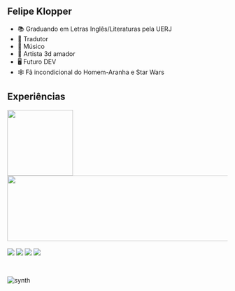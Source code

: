## Felipe Klopper

- 📚 Graduando em Letras Inglês/Literaturas pela UERJ
- 📓 Tradutor
- 🎸 Músico
- 👾 Artista 3d amador
- 🖥️ Futuro DEV
- 🕸️ Fã incondicional do Homem-Aranha e Star Wars

## Experiências

<div>
  <a href="https://github.com/felipefklopper">
  <img height="150em" src="https://github-readme-stats.vercel.app/api?username=felipefklopper&show_icons=true&theme=tokyonight&include_all_commits=true&count_private=true&locale=pt-BR"/>
  <img width="575em" height="150em" src="https://github-readme-stats.vercel.app/api/top-langs/?username=felipefklopper&layout=compact&langs_count=7&theme=tokyonight&locale=pt-BR"/>
   </div>

<br>
 <div> 
  <a href="https://www.youtube.com/channel/UCSDzV2LMyrn5eyhI6reHM8Q" target="_blank"><img src="https://img.shields.io/badge/YouTube-FF0000?style=for-the-badge&logo=youtube&logoColor=white" target="_blank"></a>
  <a href="https://instagram.com/cloupper_" target="_blank"><img src="https://img.shields.io/badge/-Instagram-%23E4405F?style=for-the-badge&logo=instagram&logoColor=white" target="_blank"></a>
  <a href = "mailto:felipefklopper@gmail.com"><img src="https://img.shields.io/badge/-Gmail-%23333?style=for-the-badge&logo=gmail&logoColor=white" target="_blank"></a>
  <a href="https://www.linkedin.com/in/felipe-fernandes-klopper-2a4878172/" target="_blank"><img src="https://img.shields.io/badge/-LinkedIn-%230077B5?style=for-the-badge&logo=linkedin&logoColor=white" target="_blank"></a> 
  
<br> <div>
  <img align="center" alt="synth" src="https://64.media.tumblr.com/c5543874b9cbe98da1d20945a45e989b/tumblr_o5a5r9Z9O71tvppquo1_r1_1280.gifv">
</div>

